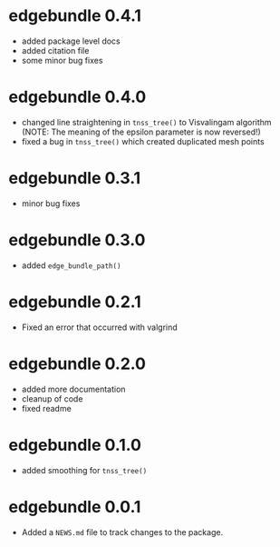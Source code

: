 # edgebundle 0.4.1

* added package level docs
* added citation file
* some minor bug fixes

# edgebundle 0.4.0

* changed line straightening in `tnss_tree()` to Visvalingam algorithm (NOTE: The meaning of the epsilon parameter is now reversed!)
* fixed a bug in `tnss_tree()` which created duplicated mesh points

# edgebundle 0.3.1

* minor bug fixes

# edgebundle 0.3.0

* added `edge_bundle_path()`

# edgebundle 0.2.1

* Fixed an error that occurred with valgrind

# edgebundle 0.2.0

* added more documentation
* cleanup of code
* fixed readme

# edgebundle 0.1.0

* added smoothing for `tnss_tree()`

# edgebundle 0.0.1

* Added a `NEWS.md` file to track changes to the package.
